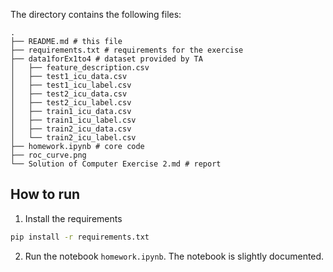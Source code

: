 The directory contains the following files:

```
.
├── README.md # this file
├── requirements.txt # requirements for the exercise
├── data1forEx1to4 # dataset provided by TA
│   ├── feature_description.csv
│   ├── test1_icu_data.csv
│   ├── test1_icu_label.csv
│   ├── test2_icu_data.csv
│   ├── test2_icu_label.csv
│   ├── train1_icu_data.csv
│   ├── train1_icu_label.csv
│   ├── train2_icu_data.csv
│   └── train2_icu_label.csv
├── homework.ipynb # core code
├── roc_curve.png
└── Solution of Computer Exercise 2.md # report
```

## How to run

1. Install the requirements

```bash
pip install -r requirements.txt
```

2. Run the notebook `homework.ipynb`. The notebook is slightly documented.
